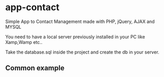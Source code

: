 # app-contact

Simple App to Contact Management made with PHP, jQuery, AJAX and MYSQL

You need to have a local server previously installed in your PC like Xamp,Wamp etc..

Take the database.sql inside the project and create the db in your server.

## Common example
